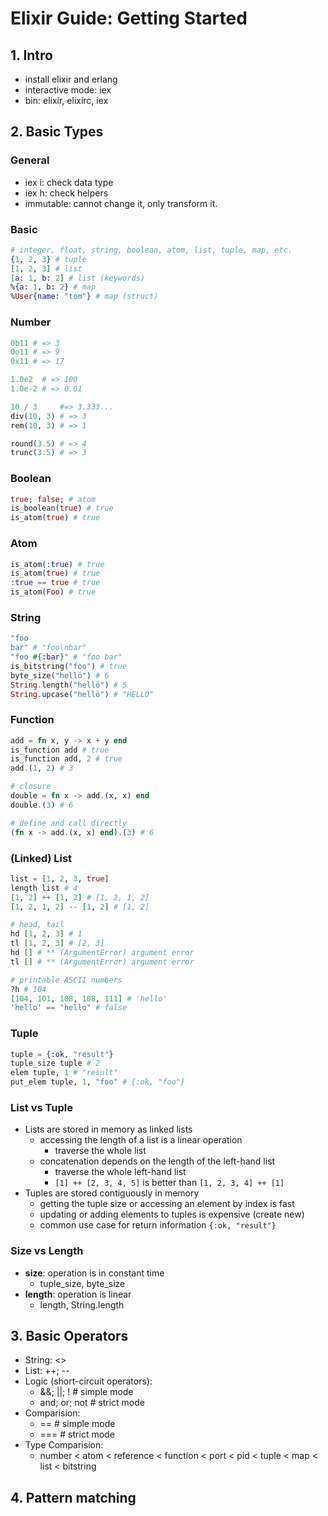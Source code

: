 # Elixir Guide: Getting Started

## 1. Intro
- install elixir and erlang
- interactive mode: iex
- bin: elixir, elixirc, iex

## 2. Basic Types

### General
- iex i: check data type
- iex h: check helpers
- immutable: cannot change it, only transform it.

### Basic
````elixir
# integer, float, string, boolean, atom, list, tuple, map, etc.
{1, 2, 3} # tuple
[1, 2, 3] # list
[a: 1, b: 2] # list (keywords)
%{a: 1, b: 2} # map
%User{name: "tom"} # map (struct)
````

### Number
````elixir
0b11 # => 3
0o11 # => 9
0x11 # => 17

1.0e2  # => 100
1.0e-2 # => 0.01

10 / 3     #=> 3.333...
div(10, 3) # => 3
rem(10, 3) # => 1

round(3.5) # => 4
trunc(3.5) # => 3
````

### Boolean
````elixir
true; false; # atom
is_boolean(true) # true
is_atom(true) # true
````

### Atom
````elixir
is_atom(:true) # true
is_atom(true) # true
:true == true # true
is_atom(Foo) # true
````

### String
````elixir
"foo
bar" # "foo\nbar"
"foo #{:bar}" # "foo bar"
is_bitstring("foo") # true
byte_size("hellö") # 6
String.length("hellö") # 5
String.upcase("hellö") # "HELLÖ"
````

### Function
````elixir
add = fn x, y -> x + y end
is_function add # true
is_function add, 2 # true
add.(1, 2) # 3

# closure
double = fn x -> add.(x, x) end
double.(3) # 6

# define and call directly
(fn x -> add.(x, x) end).(3) # 6
````

### (Linked) List
````elixir
list = [1, 2, 3, true]
length list # 4
[1, 2] ++ [1, 2] # [1, 2, 1, 2]
[1, 2, 1, 2] -- [1, 2] # [1, 2]

# head, tail
hd [1, 2, 3] # 1
tl [1, 2, 3] # [2, 3]
hd [] # ** (ArgumentError) argument error
tl [] # ** (ArgumentError) argument error

# printable ASCII numbers
?h # 104
[104, 101, 108, 108, 111] # 'hello'
'hello' == "hello" # false
````

### Tuple
````elixir
tuple = {:ok, "result"}
tuple_size tuple # 2
elem tuple, 1 # "result"
put_elem tuple, 1, "foo" # {:ok, "foo"}
````

### List vs Tuple
- Lists are stored in memory as linked lists
    + accessing the length of a list is a linear operation
        * traverse the whole list
    + concatenation depends on the length of the left-hand list
        * traverse the whole left-hand list
        * `[1] ++ [2, 3, 4, 5]` is better than `[1, 2, 3, 4] ++ [1]`
- Tuples are stored contiguously in memory
    +  getting the tuple size or accessing an element by index is fast
    +  updating or adding elements to tuples is expensive (create new)
    +  common use case for return information `{:ok, "result"}`

### Size vs Length
-  **size**: operation is in constant time
    +  tuple_size, byte_size
-  **length**: operation is linear
    +  length, String.length

## 3. Basic Operators
- String: <>
- List: ++; --
- Logic (short-circuit operators):
    + &&; ||; ! # simple mode
    + and; or; not # strict mode
- Comparision:
    + == # simple mode
    + === # strict mode
- Type Comparision:
    + number < atom < reference < function < port < pid < tuple < map < list < bitstring

## 4. Pattern matching